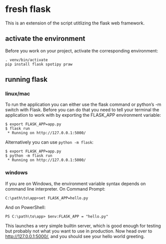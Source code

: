 # fresh flask

This is an extension of the script utitlizing the flask web framework.

## activate the environment

Before you work on your project, activate the corresponding environment:
```
. venv/bin/activate
pip install flask spotipy praw
```

## running flask
### linux/mac
To run the application you can either use the flask command or python’s -m switch with Flask. Before you can do that you need to tell your terminal the application to work with by exporting the FLASK_APP environment variable:
```
$ export FLASK_APP=app.py
$ flask run
 * Running on http://127.0.0.1:5000/
```
Alternatively you can use ```python -m flask```:
```
$ export FLASK_APP=app.py
$ python -m flask run
 * Running on http://127.0.0.1:5000/
``` 
### windows
If you are on Windows, the environment variable syntax depends on command line interpreter. On Command Prompt:
```
C:\path\to\app>set FLASK_APP=hello.py
```
And on PowerShell:
```
PS C:\path\to\app> $env:FLASK_APP = "hello.py"
```

This launches a very simple builtin server, which is good enough for testing but probably not what you want to use in production.
Now head over to http://127.0.0.1:5000/, and you should see your hello world greeting.